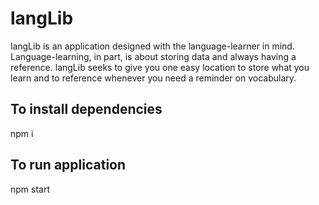 # langLib

langLib is an application designed with the language-learner in mind.
Language-learning, in part, is about storing data and always having a reference.
langLib seeks to give you one easy location to store what you learn and 
to reference whenever you need a reminder on vocabulary. 

## To install dependencies
npm i

## To run application
npm start
